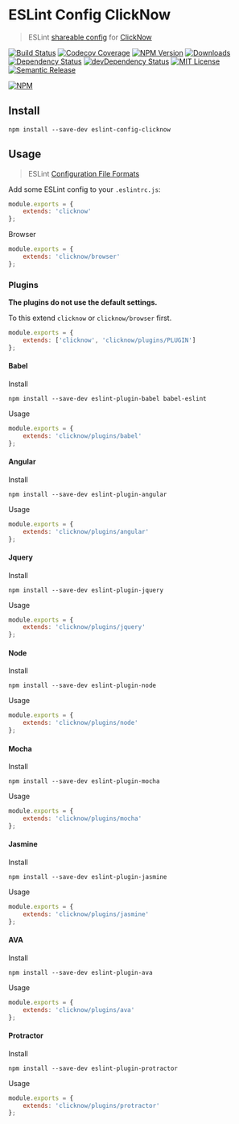 # ESLint Config ClickNow
> ESLint [shareable config](http://eslint.org/docs/developer-guide/shareable-configs.html) for [ClickNow](https://github.com/cknow/eslint-config-clicknow)

[![Build Status](https://travis-ci.org/cknow/eslint-config-clicknow.svg)](https://travis-ci.org/cknow/eslint-config-clicknow)
[![Codecov Coverage](https://img.shields.io/codecov/c/github/cknow/eslint-config-clicknow.svg)](https://codecov.io/github/cknow/eslint-config-clicknow)
[![NPM Version](https://img.shields.io/npm/v/eslint-config-clicknow.svg)](https://www.npmjs.com/package/eslint-config-clicknow)
[![Downloads](https://img.shields.io/npm/dm/eslint-config-clicknow.svg)](https://www.npmjs.com/package/eslint-config-clicknow)
[![Dependency Status](https://david-dm.org/cknow/eslint-config-clicknow.svg)](https://david-dm.org/cknow/eslint-config-clicknow)
[![devDependency Status](https://david-dm.org/cknow/eslint-config-clicknow/dev-status.svg)](https://david-dm.org/cknow/eslint-config-clicknow#info=devDependencies)
[![MIT License](https://img.shields.io/npm/l/eslint-config-clicknow.svg)](http://opensource.org/licenses/MIT)
[![Semantic Release](https://img.shields.io/badge/%20%20%F0%9F%93%A6%F0%9F%9A%80-semantic--release-e10079.svg)](https://github.com/semantic-release/semantic-release)

[![NPM](https://nodei.co/npm/eslint-config-clicknow.png?downloads=true&downloadRank=true&stars=true)](https://nodei.co/npm/eslint-config-clicknow)

## Install

```
npm install --save-dev eslint-config-clicknow
```

## Usage
> ESLint [Configuration File Formats](http://eslint.org/docs/user-guide/configuring#configuration-file-formats)

Add some ESLint config to your `.eslintrc.js`:

```js
module.exports = {
    extends: 'clicknow'
};
```

Browser

```js
module.exports = {
    extends: 'clicknow/browser'
};
```

### Plugins

__The plugins do not use the default settings.__

To this extend `clicknow` or `clicknow/browser` first.

```js
module.exports = {
    extends: ['clicknow', 'clicknow/plugins/PLUGIN']
};
```

#### Babel

Install

```
npm install --save-dev eslint-plugin-babel babel-eslint
```

Usage

```js
module.exports = {
    extends: 'clicknow/plugins/babel'
};
```

#### Angular

Install

```
npm install --save-dev eslint-plugin-angular
```

Usage

```js
module.exports = {
    extends: 'clicknow/plugins/angular'
};
```

#### Jquery

Install

```
npm install --save-dev eslint-plugin-jquery
```

Usage

```js
module.exports = {
    extends: 'clicknow/plugins/jquery'
};
```

#### Node

Install

```
npm install --save-dev eslint-plugin-node
```

Usage

```js
module.exports = {
    extends: 'clicknow/plugins/node'
};
```

#### Mocha

Install

```
npm install --save-dev eslint-plugin-mocha
```

Usage

```js
module.exports = {
    extends: 'clicknow/plugins/mocha'
};
```

#### Jasmine

Install

```
npm install --save-dev eslint-plugin-jasmine
```

Usage

```js
module.exports = {
    extends: 'clicknow/plugins/jasmine'
};
```

#### AVA

Install

```
npm install --save-dev eslint-plugin-ava
```

Usage

```js
module.exports = {
    extends: 'clicknow/plugins/ava'
};
```

#### Protractor

Install

```
npm install --save-dev eslint-plugin-protractor
```

Usage

```js
module.exports = {
    extends: 'clicknow/plugins/protractor'
};
```
